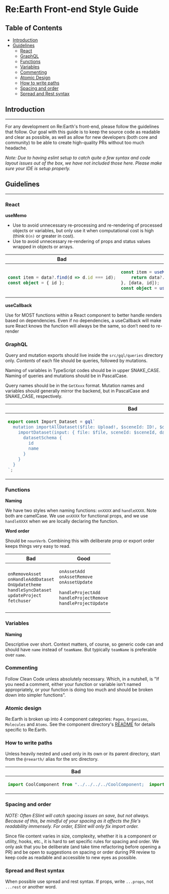 <!--

Before editing this document:

- Discuss any revisions, updates, or deletions with the Re:Earth core team prior to making a PR.
- Remember to update the table of contents if sections are added or removed.
- Use tables for side-by-side code samples. See below.

Code Samples (copied from uber's nice Golang style guide):

Use 2 spaces to indent. Horizontal real estate is important in side-by-side
samples.

For side-by-side code samples, use the following snippet.

~~~
<table>
<thead><tr><th>Bad</th><th>Good</th></tr></thead>
<tbody>
<tr><td>

```go
BAD CODE GOES HERE
```

</td><td>

```go
GOOD CODE GOES HERE
```

</td></tr>
</tbody></table>
~~~

(You need the empty lines between the <td> and code samples for it to be
treated as Markdown.)

If you need to add labels or descriptions below the code samples, add another
row before the </tbody></table> line.

~~~
<tr>
<td>DESCRIBE BAD CODE</td>
<td>DESCRIBE GOOD CODE</td>
</tr>
~~~

-->

# Re:Earth Front-end Style Guide

## Table of Contents

- [Introduction](#introduction)
- [Guidelines](#guidelines)
  - [React](#react)
  - [GraphQL](#graphql)
  - [Functions](#functions)
  - [Variables](#variables)
  - [Commenting](#commenting)
  - [Atomic Design](#atomic-design)
  - [How to write paths](#how-to-write-paths)
  - [Spacing and order](#spacing-and-order)
  - [Spread and Rest syntax](#spread-and-rest-syntax)

## Introduction
---

For any development on Re:Earth's front-end, please follow the guidelines that follow. Our goal with this guide is to keep the source code as readable and clear as possible, as well as allow for new developers (both core and community) to be able to create high-quality PRs without too much headache.

*Note: Due to having eslint setup to catch quite a few syntax and code layout issues out of the box, we have not included those here. Please make sure your IDE is setup properly.*

## Guidelines
---

### React

**useMemo**

- Use to avoid unnecessary re-processing and re-rendering of processed objects or variables, but only use it when computational cost is high (think `O(n)` or greater in cost).
- Use to avoid unnecessary re-rendering of props and status values wrapped in objects or arrays.

<table>
<thead><tr><th>Bad</th><th>Good</th></tr></thead>
<tbody>
<tr><td>

```TypeScript
const item = data?.find(d => d.id === id);
const object = { id };
```

</td><td>

```TypeScript
const item = useMemo(() => {
	return data?.find(d => d.id === id);
}, [data, id]);
const object = useMemo(() => { id }, [id]);
```

</td></tr>
</tbody></table>

**useCallback**

Use for MOST functions within a React component to better handle renders based on dependencies. Even if no dependencies, a useCallback will make sure React knows the function will always be the same, so don’t need to re-render

### GraphQL

Query and mutation exports should live inside the `src/gql/queries` directory only.  *Contents* of each file should be queries, followed by mutations. 

Naming of variables in TypeScript codes should be in upper SNAKE_CASE. Naming of queries and mutations should be in PascalCase.

Query names should be in the `GetXxxx` format. Mutation names and variables should generally mirror the backend, but in PascalCase and SNAKE_CASE, respectively.

<table>
<thead><tr><th>Bad</th><th>Good</th></tr></thead>
<tbody>
<tr><td>

```TypeScript
export const Import_Dataset = gql`
  mutation importAllDataset($file: Upload!, $sceneId: ID!, $datasetSchemaId: ID) {
    importDataset(input: { file: $file, sceneId: $sceneId, datasetSchemaId: $datasetSchemaId }) {
      datasetSchema {
        id
        name
      }
    }
  }
`;
```

</td><td>

```TypeScript
export const IMPORT_DATASET = gql`
  mutation ImportDataset($file: Upload!, $sceneId: ID!, $datasetSchemaId: ID) {
    importDataset(input: { file: $file, sceneId: $sceneId, datasetSchemaId: $datasetSchemaId }) {
      datasetSchema {
        id
        name
      }
    }
  }
`;
```

</td></tr>
</tbody></table>

### Functions

**Naming**

We have two styles when naming functions: `onXXXX` and `handleXXXX`. Note both are camelCase. We use `onXXXX` for functional props, and we use `handleXXXX` when we are locally declaring the function.

**Word order**

Should be `nounVerb`. Combining this with deliberate prop or export order keeps things very easy to read.

<table>
<thead><tr><th>Bad</th><th>Good</th></tr></thead>
<tbody>
<tr><td>

```TypeScript
onRemoveAsset
onHandleAddDataset
OnUpdatetheme
handleSyncDataset
updateProject
fetchuser
```

</td><td>

```TypeScript
onAssetAdd
onAssetRemove
onAssetUpdate

handleProjectAdd
handleProjectRemove
handleProjectUpdate
```

</td></tr>
</tbody></table>


### Variables

**Naming**

Descriptive over short. Context matters, of course, so generic code can and should have `name` instead of `teamName`. But typically `teamName` is preferable over `name`.

### Commenting

Follow Clean Code unless absolutely necessary. Which, in a nutshell, is "If you need a comment, either your function or variable isn't named appropriately, or your function is doing too much and should be broken down into simpler functions".

### Atomic design

Re:Earth is broken up into 4 component categories: `Pages`, `Organisms`, `Molecules` and `Atoms`. See the component directory's [README](https://github.com/reearth/reearth-web/blob/main/src/components/README.md) for details specific to Re:Earth.

### How to write paths

Unless heavily nested and used only in its own or its parent directory, start from the `@reearth/` alias for the src directory.

<table>
<thead><tr><th>Bad</th><th>Good</th></tr></thead>
<tbody>
<tr><td>

```TypeScript
import CoolComponent from "../../../../CoolComponent;
```

</td><td>

```TypeScript
import CoolComponent from "@reearth/components/atoms/CoolComponent;
```

</td></tr>
</tbody></table>

### Spacing and order

*NOTE: Often ESlint will catch spacing issues on save, but not always. Because of this, be mindful of your spacing as it affects the file's readability immensely. For order, ESlint will only fix import order.*

Since file content varies in size, complexity, whether it is a component or utility, hooks, etc., it is hard to set specific rules for spacing and order. We only ask that you be deliberate (and take time refactoring before opening a PR) and be open to suggestions on spacing or order during PR review to keep code as readable and accessible to new eyes as possible.

### Spread and Rest syntax

When possible use spread and rest syntax. If props, write `...props`, not `...rest` or another word.
